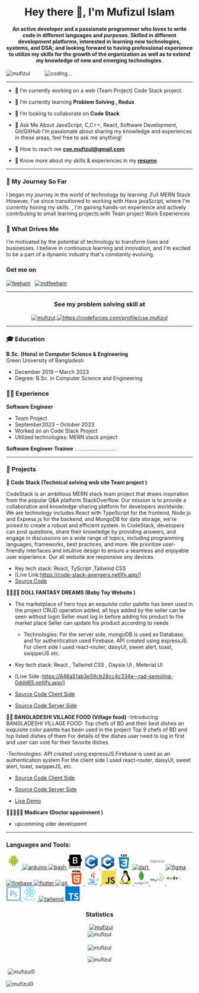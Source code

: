 
<h1 align="center">Hey there 👋, I'm Mufizul Islam</h1>
<h4 align="center">An active developer and a passionate programmer who loves to write code 
    in different languages and purposes. Skilled in different development 
    platforms, interested in learning new technologies, systems, and DSA; and looking 
    forward to having professional experience to utilize my skills for the growth of the 
    organization as well as to extend my knowledge of new and emerging 
    technologies.</h4>
    <img src="https://media.tenor.com/2uyENRmiUt0AAAAC/coding.gif" alt="coding..." width="400" align="right" />



<p align="left"> <img src="https://komarev.com/ghpvc/?username=mufizul&label=Profile%20views&color=0e75b6&style=flat" alt="mufizul" /> </p>

<!-- <p align="left"> <a href="https://github.com/ryo-ma/github-profile-trophy"><img
            src="https://github-profile-trophy.vercel.app/?username=mufizul" alt="mufizul" /></a> </p> -->

    
---------------------------------------------------------------------------------------------------------------------

- 💼 I’m currently working on a web (Team Project) Code Stack project.

- 🧠 I’m currently learning **Problem Solving , Redux**
- 👯 I’m looking to collaborate on **Code Stack**
- 💬 Ask Me About  JavaScript, C,C++,  React, Software Development, Git/GitHub
I'm passionate about sharing my knowledge and experiences in these areas, feel free to ask me anything!


- 📧 How to reach me **cse.mufizul@gmail.com**

- 📑 Know more about my skills & experiences in my
**[resume](https://drive.google.com/file/d/1FxbG7CGsQKwb98RBUff6lOc-EtqbFHZ-/view?usp=drive_link)**.

<hr>

### 🚀 My Journey So Far
I began my journey in the world of technology by learning .Full MERN Stack However, I've since transitioned to working with Hava javaScript, where I'm currently honing my skills. , I'm gaining hands-on experience and actively contributing to small learning projects.with Team project Work Experiences 
### 🌱 What Drives Me

I'm motivated by the potential of technology to transform lives and businesses. I believe in continuous learning and innovation, and I'm excited to be a part of a dynamic industry that's constantly evolving.

<h3 align="left">Get me on</h3>
<p align="left">
    <a href="https://linkedin.com/in/mufizul--islam" target="blank"><img align="center"
            src="https://raw.githubusercontent.com/rahuldkjain/github-profile-readme-generator/master/src/images/icons/Social/linked-in-alt.svg"
            alt="feeham" height="30" width="40" /></a>
    &nbsp;
    <a href="(https://www.facebook.com/mafizulislam.nirob)" target="blank"><img align="center"
            src="https://raw.githubusercontent.com/rahuldkjain/github-profile-readme-generator/master/src/images/icons/Social/facebook.svg"
            alt="mdfeeham" height="30" width="40" /></a>
</p>
<hr>

<h3 align="center">See my problem solving skill at</h3>
<p align="center">
    <a href="https://www.hackerrank.com/cse_mufizul" target="blank">
        <img align="center" src="https://www.theindianwire.com/wp-content/uploads/2018/02/hackerrank-logo.jpeg" alt="mufizul" height="80" />
    </a>
<a href="https://codeforces.com/profile/https://codeforces.com/profile/cse.mufizul" target="blank"><img align="center" src="https://raw.githubusercontent.com/rahuldkjain/github-profile-readme-generator/master/src/images/icons/Social/codeforces.svg" alt="https://codeforces.com/profile/cse.mufizul" height="30" width="40" /></a>
  
    
<hr>

### 🎓 Education

**B.Sc. (Hons) in Computer Science & Engineering**  
Green University of Bangladesh 
- December 2019 – March 2023  
- Degree: B.Sc. in Computer Science and Engineering
  
### 👨‍💼 Experience

**Software Engineer**  
- Team Project 
- September2023 – October 2023  
- Worked on an Code Stack Project
- Utilized technologies: MERN stack project 

**Software Engineer Trainee** 
............................

<hr>

### 📁 Projects

**🛒 Code Stack (Technical solving wsb site Team project )**

CodeStack is an ambitious MERN stack team project that draws inspiration from the popular Q&A platform StackOverflow. Our mission is to provide a collaborative and knowledge-sharing platform for developers worldwide. We are technology  includes React with TypeScript for the frontend, Node.js and Express.js for the backend, and MongoDB for data storage, we're poised to create a robust and efficient system.
In CodeStack, developers can post questions, share their knowledge by providing answers, and engage in discussions on a wide range of topics, including programming languages, frameworks, best practices, and more. We prioritize user-friendly interfaces and intuitive design to ensure a seamless and enjoyable user experience. Our all website are responsive any devices.

- Key tech stack: React, TyScript ,Tailwind CSS 
- [Live Link:https://code-stack-avengers.netlify.app/]
- [Source Code](https://github.com/developersajeeb/code-stack-client/tree/mufizul-islam)

**🚶‍♂️👨‍🦯 DOLL FANTASY DREAMS (Baby Toy Website )**

- The marketplace of hero toys an exquisite color palette
  has been used in the project
  CRUD operation added, all toys added by the seller can be seen without login
  Seller must log in before adding his product to the market place
  Seller can update his product according to needs
  
  - Technologies: For the server side, mongoDB is used as Database, and for
  authentication used Firebase. API created using expressJS. For client side I
  used react-router, daisyUI, sweet alert, toast, swipperJS etc.

- Key tech stack: React , Tailwind CSS , Daysia UI , Meterial UI
- [Live Side :https://646a51ab3e59cb28cc4c334e--rad-semolina-0ddd65.netlify.app/]
- [Source Code Client Side](https://github.com/mufizul27/toy-marketplace-client-side)
- [Source Code Server Side](https://github.com/mufizul27/toy-marketplace-server-side)

**🍝🍜 BANGLADESHI VILLAGE FOOD (Village food)**
-Introducing BANGLADESHI VILLAGE FOOD: Top chefs of BD and their best
dishes an exquisite color palette has been used in the project
Top 9 chefs of BD and top listed dishes of them
For details of the dishes user need to log in first and user can vote for their
favorite dishes

-Technologies: API created using expressJS.Firebase is used as an
authentication system For the client side I used react-router, daisyUI, sweet
alert, toast, swipperJS, etc.
- [Source Code Client Side](https://github.com/mufizul27/chef-recipe-hunter-client-side)
- [Source Code Server Side](https://github.com/mufizul27/chef-recipe-hunter-server-side)
  
- [Live Demo](https://646a51ab3e59cb28cc4c334e--rad-semolina-0ddd65.netlify.app/)

**💊👩‍⚕️👨‍⚕️ Madicare (Doctor appoinment )**

- upcomming uder developemt 

<hr>





<h3 align="left">Languages and Tools:</h3>
<p align="left"> <a href="https://developer.android.com" target="_blank" rel="noreferrer"> <img src="https://raw.githubusercontent.com/devicons/devicon/master/icons/android/android-original-wordmark.svg" alt="android" width="40" height="40"/> </a> <a href="https://www.arduino.cc/" target="_blank" rel="noreferrer"> <img src="https://cdn.worldvectorlogo.com/logos/arduino-1.svg" alt="arduino" width="40" height="40"/> </a> <a href="https://www.gnu.org/software/bash/" target="_blank" rel="noreferrer"> <img src="https://www.vectorlogo.zone/logos/gnu_bash/gnu_bash-icon.svg" alt="bash" width="40" height="40"/> </a> <a href="https://getbootstrap.com" target="_blank" rel="noreferrer"> <img src="https://raw.githubusercontent.com/devicons/devicon/master/icons/bootstrap/bootstrap-plain-wordmark.svg" alt="bootstrap" width="40" height="40"/> </a> <a href="https://www.cprogramming.com/" target="_blank" rel="noreferrer"> <img src="https://raw.githubusercontent.com/devicons/devicon/master/icons/c/c-original.svg" alt="c" width="40" height="40"/> </a> <a href="https://www.w3schools.com/cpp/" target="_blank" rel="noreferrer"> <img src="https://raw.githubusercontent.com/devicons/devicon/master/icons/cplusplus/cplusplus-original.svg" alt="cplusplus" width="40" height="40"/> </a> <a href="https://www.w3schools.com/css/" target="_blank" rel="noreferrer"> <img src="https://raw.githubusercontent.com/devicons/devicon/master/icons/css3/css3-original-wordmark.svg" alt="css3" width="40" height="40"/> </a> <a href="https://dart.dev" target="_blank" rel="noreferrer"> <img src="https://www.vectorlogo.zone/logos/dartlang/dartlang-icon.svg" alt="dart" width="40" height="40"/> </a> <a href="https://expressjs.com" target="_blank" rel="noreferrer"> <img src="https://raw.githubusercontent.com/devicons/devicon/master/icons/express/express-original-wordmark.svg" alt="express" width="40" height="40"/> </a> <a href="https://www.figma.com/" target="_blank" rel="noreferrer"> <img src="https://www.vectorlogo.zone/logos/figma/figma-icon.svg" alt="figma" width="40" height="40"/> </a> <a href="https://firebase.google.com/" target="_blank" rel="noreferrer"> <img src="https://www.vectorlogo.zone/logos/firebase/firebase-icon.svg" alt="firebase" width="40" height="40"/> </a> <a href="https://flutter.dev" target="_blank" rel="noreferrer"> <img src="https://www.vectorlogo.zone/logos/flutterio/flutterio-icon.svg" alt="flutter" width="40" height="40"/> </a> <a href="https://git-scm.com/" target="_blank" rel="noreferrer"> <img src="https://www.vectorlogo.zone/logos/git-scm/git-scm-icon.svg" alt="git" width="40" height="40"/> </a> <a href="https://www.w3.org/html/" target="_blank" rel="noreferrer"> <img src="https://raw.githubusercontent.com/devicons/devicon/master/icons/html5/html5-original-wordmark.svg" alt="html5" width="40" height="40"/> </a> <a href="https://www.java.com" target="_blank" rel="noreferrer"> <img src="https://raw.githubusercontent.com/devicons/devicon/master/icons/java/java-original.svg" alt="java" width="40" height="40"/> </a> <a href="https://developer.mozilla.org/en-US/docs/Web/JavaScript" target="_blank" rel="noreferrer"> <img src="https://raw.githubusercontent.com/devicons/devicon/master/icons/javascript/javascript-original.svg" alt="javascript" width="40" height="40"/> </a> <a href="https://www.linux.org/" target="_blank" rel="noreferrer"> <img src="https://raw.githubusercontent.com/devicons/devicon/master/icons/linux/linux-original.svg" alt="linux" width="40" height="40"/> </a> <a href="https://www.mongodb.com/" target="_blank" rel="noreferrer"> <img src="https://raw.githubusercontent.com/devicons/devicon/master/icons/mongodb/mongodb-original-wordmark.svg" alt="mongodb" width="40" height="40"/> </a> <a href="https://www.mysql.com/" target="_blank" rel="noreferrer"> <img src="https://raw.githubusercontent.com/devicons/devicon/master/icons/mysql/mysql-original-wordmark.svg" alt="mysql" width="40" height="40"/> </a> <a href="https://nodejs.org" target="_blank" rel="noreferrer"> <img src="https://raw.githubusercontent.com/devicons/devicon/master/icons/nodejs/nodejs-original-wordmark.svg" alt="nodejs" width="40" height="40"/> </a> <a href="https://www.photoshop.com/en" target="_blank" rel="noreferrer"> <img src="https://raw.githubusercontent.com/devicons/devicon/master/icons/photoshop/photoshop-line.svg" alt="photoshop" width="40" height="40"/> </a> <a href="https://reactjs.org/" target="_blank" rel="noreferrer"> <img src="https://raw.githubusercontent.com/devicons/devicon/master/icons/react/react-original-wordmark.svg" alt="react" width="40" height="40"/> </a> <a href="https://tailwindcss.com/" target="_blank" rel="noreferrer"> <img src="https://www.vectorlogo.zone/logos/tailwindcss/tailwindcss-icon.svg" alt="tailwind" width="40" height="40"/> </a> <a href="https://www.typescriptlang.org/" target="_blank" rel="noreferrer"> <img src="https://raw.githubusercontent.com/devicons/devicon/master/icons/typescript/typescript-original.svg" alt="typescript" width="40" height="40"/> </a> </p>

<h3 align="center">Statistics</h3>
<p align="center">&nbsp;
<a href="https://github.com/ryo-ma/github-profile-trophy"><img src="https://github-profile-trophy.vercel.app/?username=mufizul0" alt="mufizul" /></a>
    <br>
<img align="center" src="https://github-readme-stats.vercel.app/api/top-langs?username=mufizul0&show_icons=true&locale=en&layout=compact" alt="mufizul" /><br><br>
<img align="center" src="https://github-readme-stats.vercel.app/api?username=mufizul0&show_icons=true&locale=en" alt="mufizul" /></p>
<p align="center"><img align="center" src="https://github-readme-streak-stats.herokuapp.com/?user=mufizul0&" alt="mufizul" />
</p>

<p>&nbsp;<img align="center" src="https://github-readme-stats.vercel.app/api?username=mufizul0&show_icons=true&locale=en" alt="mufizul0" /></p>

<p><img align="center" src="https://github-readme-streak-stats.herokuapp.com/?user=mufizul0&" alt="mufizul0" /></p>
